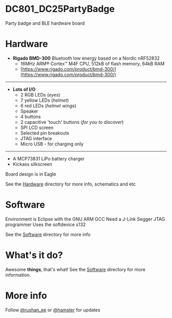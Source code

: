 # DC801_DC25PartyBadge
Party badge and BLE hardware board

# Hardware
 - **Rigado BMD-300** Bluetooth low energy based on a Nordic nRF52832
   - 16MHz ARM® Cortex™ M4F CPU, 512kB of flash memory, 64kB RAM
   - [https://www.rigado.com/product/bmd-300/](https://www.rigado.com/product/bmd-300/)
 ***
 - **Lots of I/O**
   - 2 RGB LEDs (_eyes_)
   - 7 yellow LEDs (_helmet_)
   - 6 red LEDs (_helmet wings_)
   - Speaker
   - 4 buttons
   - 2 capacitive 'touch' buttons (_for you to discover_)
   - SPI LCD screen
   - Selected pin breakouts
   - JTAG interface
   - Micro USB - for charging only
 ***
 - A MCP73831 LiPo battery charger
 - Kickass silkscreen

Board design is in Eagle

See the [Hardware](/Hardware) directory for more info, schematics and etc

# Software
Environment is Eclipse with the GNU ARM GCC
Need a J-Link Segger JTAG programmer
Uses the softdevice s132

See the [Software](/Software) directory for more info

# What's it do?

Awesome **things**, that's what!  See the [Software](Software) directory for more information.

# More info

Follow [@rushan_ee](http://twitter.com/rushan_ee) or [@hamster](http://twitter.com/hamster) for updates

